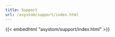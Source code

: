 ```yaml
---
title: Support
url: /asystom/support/index.html
---
```


{{< embedhtml "asystom/support/index.html" >}}

